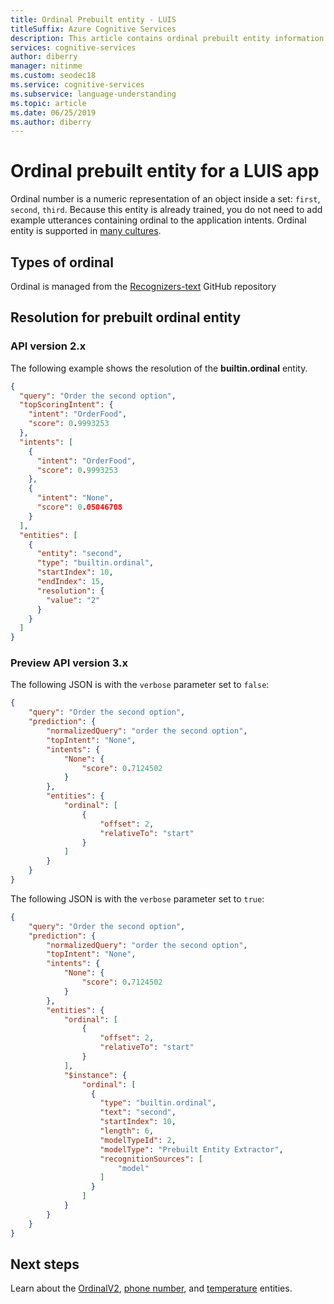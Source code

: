 ```yaml
---
title: Ordinal Prebuilt entity - LUIS
titleSuffix: Azure Cognitive Services
description: This article contains ordinal prebuilt entity information in Language Understanding (LUIS).
services: cognitive-services
author: diberry
manager: nitinme
ms.custom: seodec18
ms.service: cognitive-services
ms.subservice: language-understanding
ms.topic: article
ms.date: 06/25/2019
ms.author: diberry
---
```


# Ordinal prebuilt entity for a LUIS app
Ordinal number is a numeric representation of an object inside a set: `first`, `second`, `third`. Because this entity is already trained, you do not need to add example utterances containing ordinal to the application intents. Ordinal entity is supported in [many cultures](luis-reference-prebuilt-entities.md). 

## Types of ordinal
Ordinal is managed from the [Recognizers-text](https://github.com/Microsoft/Recognizers-Text/blob/master/Patterns/English/English-Numbers.yaml#L45) GitHub repository

## Resolution for prebuilt ordinal entity

### API version 2.x

The following example shows the resolution of the **builtin.ordinal** entity.

```json
{
  "query": "Order the second option",
  "topScoringIntent": {
    "intent": "OrderFood",
    "score": 0.9993253
  },
  "intents": [
    {
      "intent": "OrderFood",
      "score": 0.9993253
    },
    {
      "intent": "None",
      "score": 0.05046708
    }
  ],
  "entities": [
    {
      "entity": "second",
      "type": "builtin.ordinal",
      "startIndex": 10,
      "endIndex": 15,
      "resolution": {
        "value": "2"
      }
    }
  ]
}
```

### Preview API version 3.x

The following JSON is with the `verbose` parameter set to `false`:

```json
{
    "query": "Order the second option",
    "prediction": {
        "normalizedQuery": "order the second option",
        "topIntent": "None",
        "intents": {
            "None": {
                "score": 0.7124502
            }
        },
        "entities": {
            "ordinal": [
                {
                    "offset": 2,
                    "relativeTo": "start"
                }
            ]
        }
    }
}
```

The following JSON is with the `verbose` parameter set to `true`:

```json
{
    "query": "Order the second option",
    "prediction": {
        "normalizedQuery": "order the second option",
        "topIntent": "None",
        "intents": {
            "None": {
                "score": 0.7124502
            }
        },
        "entities": {
            "ordinal": [
                {
                    "offset": 2,
                    "relativeTo": "start"
                }
            ],
            "$instance": {
                "ordinal": [
                  {
                    "type": "builtin.ordinal",
                    "text": "second",
                    "startIndex": 10,
                    "length": 6,
                    "modelTypeId": 2,
                    "modelType": "Prebuilt Entity Extractor",
                    "recognitionSources": [
                        "model"
                    ]
                  }
                ]
            }
        }
    }
}
```

## Next steps

Learn about the [OrdinalV2](luis-reference-prebuilt-ordinal-v2.md), [phone number](luis-reference-prebuilt-phonenumber.md), and [temperature](luis-reference-prebuilt-temperature.md) entities. 
